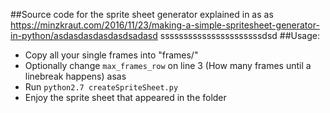 ##Source code for the sprite sheet generator explained in  as as
https://minzkraut.com/2016/11/23/making-a-simple-spritesheet-generator-in-python/asdasdasdasdasdsadasd
ssssssssssssssssssssssdsd
##Usage:    
- Copy all your single frames into "frames/"  
- Optionally change `max_frames_row` on line 3 (How many frames until a linebreak happens)  asas
- Run `python2.7 createSpriteSheet.py`   
- Enjoy the sprite sheet that appeared in the folder  
